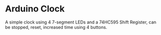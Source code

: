# Arduino Clock
A simple clock using 4 7-segment LEDs and a 74HC595 Shift Register, can be stopped, reset, increased time using 4 buttons.
